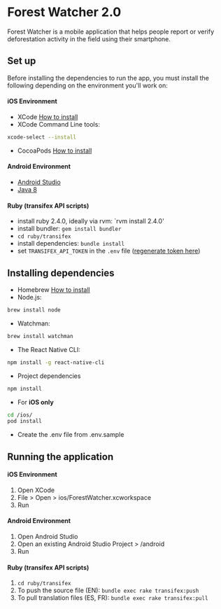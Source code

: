 # Forest Watcher 2.0

Forest Watcher is a mobile application that helps people report or verify deforestation activity in the field using their smartphone.

## Set up
Before installing the dependencies to run the app, you must install the following depending on the environment you'll work on:

#### iOS Environment
* XCode [How to install](https://itunes.apple.com/us/app/xcode/id497799835?mt=12)
* XCode Command Line tools:
```bash
xcode-select --install
```
* CocoaPods [How to install](https://cocoapods.org/)

#### Android Environment
* [Android Studio](https://developer.android.com/studio/index.html)
* [Java 8](http://www.oracle.com/technetwork/java/javase/downloads/jdk8-downloads-2133151.html)

#### Ruby (transifex API scripts)
* install ruby 2.4.0, ideally via rvm: `rvm install 2.4.0'
* install bundler: `gem install bundler`
* `cd ruby/transifex`
* install dependencies: `bundle install`
* set `TRANSIFEX_API_TOKEN` in the `.env` file ([regenerate token here](https://www.transifex.com/user/settings/api/))

## Installing dependencies

- Homebrew [How to install](http://brew.sh/)
- Node.js:
```bash
brew install node
```
- Watchman:
```bash
brew install watchman
```
- The React Native CLI:
```bash
npm install -g react-native-cli
```
- Project dependencies
```bash
npm install
```
- For **iOS only**
```bash
cd /ios/
pod install
```
- Create the .env file from .env.sample

## Running the application

#### iOS Environment

1. Open XCode
2. File > Open > ios/ForestWatcher.xcworkspace
3. Run

#### Android Environment

1. Open Android Studio
2. Open an existing Android Studio Project > /android
3. Run

#### Ruby (transifex API scripts)

1. `cd ruby/transifex`
2. To push the source file (EN): `bundle exec rake transifex:push`
3. To pull translation files (ES, FR): `bundle exec rake transifex:pull`
